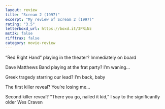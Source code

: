 ```yaml
---
layout: review
title: "Scream 2 (1997)"
excerpt: "My review of Scream 2 (1997)"
rating: "3.5"
letterboxd_url: https://boxd.it/3PRiNz
mst3k: false
rifftrax: false
category: movie-review
---
```


“Red Right Hand” playing in the theater? Immediately on board

Dave Matthews Band playing at the frat party? I’m waning…

Greek tragedy starring our lead? I’m back, baby

The first killer reveal? You’re losing me…

Second killer reveal? “There you go, nailed it kid,” I say to the significantly older Wes Craven

